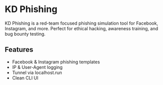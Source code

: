 # KD Phishing

KD Phishing is a red-team focused phishing simulation tool for Facebook, Instagram, and more. Perfect for ethical hacking, awareness training, and bug bounty testing.

## Features
- Facebook & Instagram phishing templates
- IP & User-Agent logging
- Tunnel via localhost.run
- Clean CLI UI

